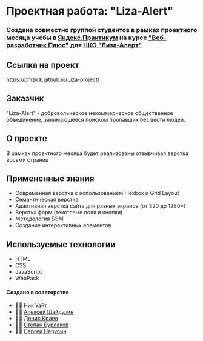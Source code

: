 # Проектная работа: "Liza-Alert"

### Создана совместно группой студентов в рамках проектного месяца учебы в [Яндекс.Практикум](https://practicum.yandex.ru/promo/long-courses/web) на курсе ["Веб-разработчик Плюс"](https://praktikum.yandex.ru/web/) для [НКО "Лиза-Алерт"](https://lizaalert.org/)

## Ссылка на проект

https://phizick.github.io/Liza-project/

## Заказчик

"Liza-Alert" - добровольческое некоммерческое общественное объединение, занимающееся поиском пропавших без вести людей.

## О проекте

В рамках проектного месяца будет реализованы отзывчивая верстка восьми страниц

## Примененные знания

- Современная верстка с использованием Flexbox и Grid Layout
- Семантическая верстка
- Адаптивная верстка сайта для разных экранов (от 320 до 1280+)
- Верстка форм (текстовые поля и кнопки)
- Методология БЭМ
- Создание интерактивных элементов

## Используемые технологии

- HTML
- CSS
- JavaScript
- WebPack

#### Создано в соавторстве

- 👨‍💻 [Ник Уайт](https://github.com/n1ckwhite)
- 👨‍💻 [Алексей Шайдулин](https://github.com/AlekseyShaydullin)
- 👨‍💻 [Денис Краев](https://github.com/Phizick)
- 👨‍💻 [Степан Бурлаков](https://github.com/burlackoff)
- 👨‍💻 [Сергей Нерусин](https://github.com/SergeyNerusin)
